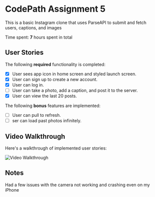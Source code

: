 # CodePath Assignment 5

This is a basic Instagram clone that uses ParseAPI to submit and fetch users, captions, and images

Time spent: **7** hours spent in total

## User Stories

The following **required** functionality is completed:

- [x] User sees app icon in home screen and styled launch screen.
- [x] User can sign up to create a new account.
- [x] User can log in.
- [ ] User can take a photo, add a caption, and post it to the server.
- [x] User can view the last 20 posts.

The following **bonus** features are implemented:

- [ ] User can pull to refresh.
- [ ] ser can load past photos infinitely.

## Video Walkthrough

Here's a walkthrough of implemented user stories:

<img src='' title='Video Walkthrough' width='' alt='Video Walkthrough' />

## Notes

Had a few issues with the camera not working and crashing even on my iPhone

